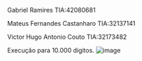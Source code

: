 Gabriel Ramires TIA:42080681

Mateus Fernandes Castanharo TIA:32137141

Victor Hugo Antonio Couto TIA:32173482

Execução para 10.000 digitos.
![image](https://user-images.githubusercontent.com/25206585/235821052-e61822f0-553c-495c-a353-9e6e621e4851.png)
